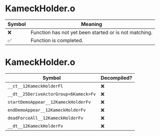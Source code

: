 # KameckHolder.o
| Symbol | Meaning 
| ------------- | ------------- 
| :x: | Function has not yet been started or is not matching. 
| :white_check_mark: | Function is completed. 


# KameckHolder.o
| Symbol | Decompiled? |
| ------------- | ------------- |
| `__ct__12KameckHolderFl` | :x: |
| `__dt__25DeriveActorGroup<6Kameck>Fv` | :x: |
| `startDemoAppear__12KameckHolderFv` | :x: |
| `endDemoAppear__12KameckHolderFv` | :x: |
| `deadForceAll__12KameckHolderFv` | :x: |
| `__dt__12KameckHolderFv` | :x: |
